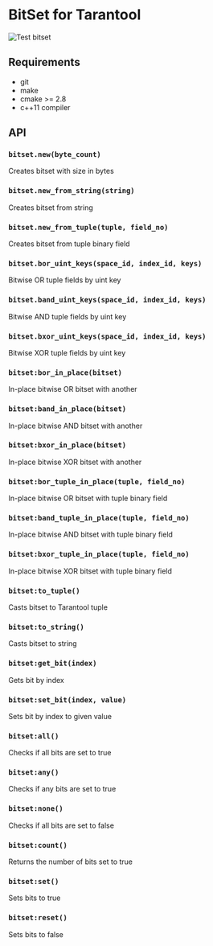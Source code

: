 # BitSet for Tarantool
![Test bitset](https://github.com/oleggator/bitset/workflows/Test%20bitset/badge.svg)

## Requirements
- git
- make
- cmake >= 2.8
- c++11 compiler

## API
### `bitset.new(byte_count)`
Creates bitset with size in bytes

### `bitset.new_from_string(string)`
Creates bitset from string

### `bitset.new_from_tuple(tuple, field_no)`
Creates bitset from tuple binary field

### `bitset.bor_uint_keys(space_id, index_id, keys)`
Bitwise OR tuple fields by uint key

### `bitset.band_uint_keys(space_id, index_id, keys)`
Bitwise AND tuple fields by uint key

### `bitset.bxor_uint_keys(space_id, index_id, keys)`
Bitwise XOR tuple fields by uint key

### `bitset:bor_in_place(bitset)`
In-place bitwise OR bitset with another

### `bitset:band_in_place(bitset)`
In-place bitwise AND bitset with another

### `bitset:bxor_in_place(bitset)`
In-place bitwise XOR bitset with another

### `bitset:bor_tuple_in_place(tuple, field_no)`
In-place bitwise OR bitset with tuple binary field

### `bitset:band_tuple_in_place(tuple, field_no)`
In-place bitwise AND bitset with tuple binary field

### `bitset:bxor_tuple_in_place(tuple, field_no)`
In-place bitwise XOR bitset with tuple binary field

### `bitset:to_tuple()`
Casts bitset to Tarantool tuple

### `bitset:to_string()`
Casts bitset to string

### `bitset:get_bit(index)`
Gets bit by index

### `bitset:set_bit(index, value)`
Sets bit by index to given value

### `bitset:all()`
Checks if all bits are set to true

### `bitset:any()`
Checks if any bits are set to true

### `bitset:none()`
Checks if all bits are set to false

### `bitset:count()`
Returns the number of bits set to true

### `bitset:set()`
Sets bits to true
 
### `bitset:reset()`
Sets bits to false
